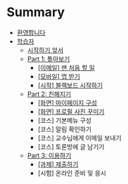 # Summary

* [환영합니다](README.md)
* [학습자](d559-c2b5-c790/c2dc-c791-d558-ae30-c55e-c11c.md)
  * [시작하기 앞서](d559-c2b5-c790/c2dc-c791-d558-ae30-c55e-c11c.md)
  * [Part 1: 톺아보기](/d559-c2b5-c790/part-1-d1ba-c544-bcf4-ae30/c774-ba54-c77c5d-b9e8-cc98-c74c-d560-c77c.md#part-1-톺아보기)
    * [\[이메일\] 맨 처음 할 일](d559-c2b5-c790/part-1-d1ba-c544-bcf4-ae30/c774-ba54-c77c5d-b9e8-cc98-c74c-d560-c77c.md)
    * [\[모바일\] 앱 받기](d559-c2b5-c790/part-1-d1ba-c544-bcf4-ae30/baa8-bc14-c77c5d-c571-bc1b-ae30.md)
    * [\[시작\] 블랙보드 시작하기](d559-c2b5-c790/part-1-d1ba-c544-bcf4-ae30/c2dc-c7915d-be14-b799-bcf4-b4dc-c811-c18d-d558-ae30.md)
  * [Part 2: 친해지기](d559-c2b5-c790/part-2-ce5c-d574-c9c0-ae30/d654-ba745d-b9c8-c774-d398-c774-c9c0-ad6c-c131.md#part-2-친해지기)
    * [\[화면\] 마이페이지 구성](d559-c2b5-c790/part-2-ce5c-d574-c9c0-ae30/d654-ba745d-b9c8-c774-d398-c774-c9c0-ad6c-c131.md)
    * [\[화면\] 프로필 사진 꾸미기](d559-c2b5-c790/part-2-ce5c-d574-c9c0-ae30/d654-ba745d-d504-b85c-d544-c0ac-c9c4-afb8-bbf8-ae30.md)
    * \[코스\] 기본메뉴 구성
    * \[코스\] 알림 확인하기
    * \[코스\] 교수님에게 이메일 보내기
    * \[코스\] 토론방에 글 남기기
  * [Part 3: 이용하기](d559-c2b5-c790/part-3-c774-c6a9-d558-ae30/acfc-c81c5d-c81c-cd9c-d558-ae30.md)
    * [\[과제\] 제출하기](d559-c2b5-c790/part-3-c774-c6a9-d558-ae30/acfc-c81c5d-c81c-cd9c-d558-ae30.md)
    * \[시험\] 온라인 준비 및 응시

